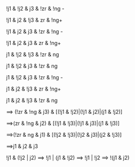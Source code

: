 !j1 & !j2 & j3 & !zr & !ng -

!j1 & j2 & !j3 & zr & !ng+

!j1 & j2 & j3 & !zr & !ng -

!j1 & j2 & j3 & zr & !ng+

j1 & !j2 & !j3 & !zr & ng

j1 & !j2 & j3 & !zr & ng

j1 & !j2 & j3 & !zr & !ng -

j1 & j2 & !j3 & zr & !ng+

j1 & j2 & !j3 & !zr & ng



==> (!zr & !ng & j3) & [(!j1 & !j2)|(!j1 & j2)|(j1 & !j2)]

==>(zr & !ng & j2) & [(!j1 & !j3)|(!j1 & j3)|(j1 & !j3)]

==>(!zr & ng & j1) & [(!j2 & !j3)|(!j2 & j3)|(j2 & !j3)]

==>j1 & j2 & j3



!j1 & (!j2 | j2) ==> !j1 | (j1 & !j2) ==> !j1 | !j2 ==> !(j1 & j2)



